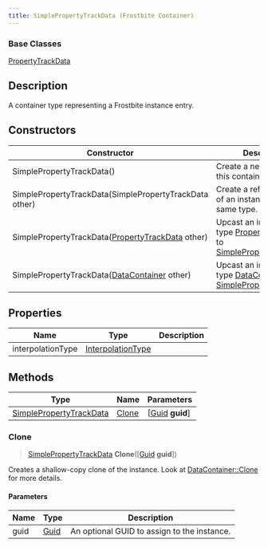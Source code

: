 ```yaml
---
title: SimplePropertyTrackData (Frostbite Container)
---
```

### Base Classes

[PropertyTrackData](PropertyTrackData)

## Description

A container type representing a Frostbite instance entry.

## Constructors

| Constructor                                                                        | Description                                                                                                                           |
| ---------------------------------------------------------------------------------- | ------------------------------------------------------------------------------------------------------------------------------------- |
| SimplePropertyTrackData()                                                          | Create a new instance of this container type.                                                                                         |
| SimplePropertyTrackData(SimplePropertyTrackData other)                             | Create a reference copy of an instance of the same type.                                                                              |
| SimplePropertyTrackData([PropertyTrackData](PropertyTrackData) other)              | Upcast an instance of type [PropertyTrackData](PropertyTrackData) to [SimplePropertyTrackData](SimplePropertyTrackData).              |
| SimplePropertyTrackData([DataContainer](/vext/ref/cls/shr/datacontainer) other) | Upcast an instance of type [DataContainer](/vext/ref/cls/shr/datacontainer) to [SimplePropertyTrackData](SimplePropertyTrackData). |

## Properties

| Name              | Type                                   | Description |
| ----------------- | -------------------------------------- | ----------- |
| interpolationType | [InterpolationType](InterpolationType) |             |

## Methods

| Type                                               | Name            | Parameters                                     |
| -------------------------------------------------- | --------------- | ---------------------------------------------- |
| [SimplePropertyTrackData](SimplePropertyTrackData) | [Clone](#clone) | \[[Guid](/vext/ref/cls/shr/guid) **guid**\] |

### Clone

> [SimplePropertyTrackData](SimplePropertyTrackData) **Clone**(\[[Guid](/vext/ref/cls/shr/guid) **guid**\])

Creates a shallow-copy clone of the instance. Look at [DataContainer::Clone](/vext/ref/cls/shr/datacontainer#clone) for more details.

#### Parameters

| Name | Type         | Description                                 |
| ---- | ------------ | ------------------------------------------- |
| guid | [Guid](Guid) | An optional GUID to assign to the instance. |
